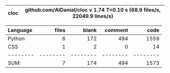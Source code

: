 cloc|github.com/AlDanial/cloc v 1.74  T=0.10 s (68.9 files/s, 22049.9 lines/s)
--- | ---

Language|files|blank|comment|code
:-------|-------:|-------:|-------:|-------:
Python|6|172|494|1559
CSS|1|2|0|14
--------|--------|--------|--------|--------
SUM:|7|174|494|1573

